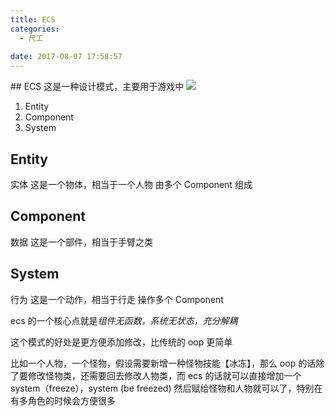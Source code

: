 ```yaml
---
title: ECS
categories:
  - 尺工
 
date: 2017-08-07 17:58:57
---
```

<p></p>
<!-- more -->
## ECS
这是一种设计模式，主要用于游戏中
<img src="http://olti9qjwg.bkt.clouddn.com/qiniu/img/photos/ow.png">

1. Entity
2. Component
3. System

## Entity
实体
这是一个物体，相当于一个人物
由多个 Component 组成

## Component
数据
这是一个部件，相当于手臂之类

## System 
行为
这是一个动作，相当于行走
操作多个 Component

ecs 的一个核心点就是*组件无函数，系统无状态，充分解耦*

这个模式的好处是更方便添加修改，比传统的 oop 更简单

比如一个人物，一个怪物，假设需要新增一种怪物技能【冰冻】，那么 oop 的话除了要修改怪物类，还需要回去修改人物类，而 ecs 的话就可以直接增加一个 system（freeze），system (be freezed) 然后赋给怪物和人物就可以了，特别在有多角色的时候会方便很多